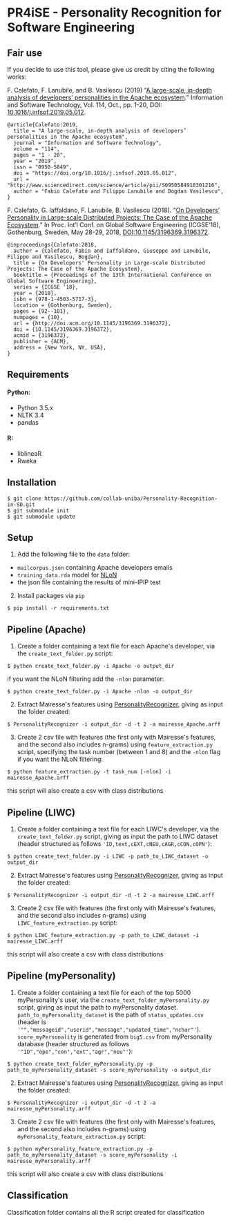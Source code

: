 # PR4iSE - Personality Recognition for Software Engineering

## Fair use

If you decide to use this tool, please give us credit by citing the following works:

F. Calefato, F. Lanubile, and B. Vasilescu (2019) “[A large-scale, in-depth analysis of developers’ personalities in the Apache ecosystem](https://arxiv.org/abs/1905.13062).” Information and Software Technology, Vol. 114, Oct., pp. 1-20, DOI: [10.1016/j.infsof.2019.05.012](https://doi.org/10.1016/j.infsof.2019.05.012).

```
@article{Calefato:2019,
  title = "A large-scale, in-depth analysis of developers’ personalities in the Apache ecosystem",
  journal = "Information and Software Technology",
  volume = "114",
  pages = "1 - 20",
  year = "2019",
  issn = "0950-5849",
  doi = "https://doi.org/10.1016/j.infsof.2019.05.012",
  url = "http://www.sciencedirect.com/science/article/pii/S0950584918301216",
  author = "Fabio Calefato and Filippo Lanubile and Bogdan Vasilescu",
}
```

F. Calefato, G. Iaffaldano, F. Lanubile, B. Vasilescu (2018). “[On Developers’ Personality in Large-scale Distributed Projects: The Case of the Apache Ecosystem](https://arxiv.org/pdf/1803.01126).” In Proc. Int’l Conf. on Global Software Engineering (ICGSE’18), Gothenburg, Sweden, May 28-29, 2018, [DOI:10.1145/3196369.3196372](https://doi.org/10.1145/3196369.3196372).

```
@inproceedings{Calefato:2018,
  author = {Calefato, Fabio and Iaffaldano, Giuseppe and Lanubile, Filippo and Vasilescu, Bogdan},
  title = {On Developers' Personality in Large-scale Distributed Projects: The Case of the Apache Ecosystem},
  booktitle = {Proceedings of the 13th International Conference on Global Software Engineering},
  series = {ICGSE '18},
  year = {2018},
  isbn = {978-1-4503-5717-3},
  location = {Gothenburg, Sweden},
  pages = {92--101},
  numpages = {10},
  url = {http://doi.acm.org/10.1145/3196369.3196372},
  doi = {10.1145/3196369.3196372},
  acmid = {3196372},
  publisher = {ACM},
  address = {New York, NY, USA},
}
```

## Requirements

#### Python:
* Python 3.5.x
* NLTK 3.4
* pandas

#### R:
* liblineaR
* Rweka

## Installation
```
$ git clone https://github.com/collab-uniba/Personality-Recognition-in-SD.git
$ git submodule init
$ git submodule update
```

## Setup

1. Add the following file to the `data` folder:
  * `mailcorpus.json` containing Apache developers emails
  * `training_data.rda` model for [NLoN](https://github.com/M3SOulu/NLoN)
  * the json file containing the results of mini-IPIP test

2. Install packages via `pip`
```
$ pip install -r requirements.txt
```

## Pipeline (Apache)

1. Create a folder containing a text file for each Apache's developer, via the ```create_text_folder.py``` script:
```
$ python create_text_folder.py -i Apache -o output_dir
```
if you want the NLoN filtering add the ```-nlon``` parameter:
```
$ python create_text_folder.py -i Apache -nlon -o output_dir
```

2. Extract Mairesse's features using [PersonalityRecognizer](http://farm2.user.srcf.net/research/personality/recognizer), giving as input the folder created:
```
$ PersonalityRecognizer -i output_dir -d -t 2 -a mairesse_Apache.arff
```

3. Create 2 csv file with features (the first only with Mairesse's features, and the second also includes n-grams) using ```feature_extraction.py``` script, specifying the task number (between 1 and 8) and the ```-nlon``` flag if you want the NLoN filtering:
```
$ python feature_extraction.py -t task_num [-nlon] -i mairesse_Apache.arff
```
this script will also create a csv with class distributions

## Pipeline (LIWC)

1. Create a folder containing a text file for each LIWC's developer, via the ```create_text_folder.py``` script, giving as input the path to LIWC dataset (header structured as follows ```'ID,text,cEXT,cNEU,cAGR,cCON,cOPN'```):
```
$ python create_text_folder.py -i LIWC -p path_to_LIWC_dataset -o output_dir
```

2. Extract Mairesse's features using [PersonalityRecognizer](http://farm2.user.srcf.net/research/personality/recognizer), giving as input the folder created:
```
$ PersonalityRecognizer -i output_dir -d -t 2 -a mairesse_LIWC.arff
```

3. Create 2 csv file with features (the first only with Mairesse's features, and the second also includes n-grams) using ```LIWC_feature_extraction.py``` script:
```
$ python LIWC_feature_extraction.py -p path_to_LIWC_dataset -i mairesse_LIWC.arff
```
this script will also create a csv with class distributions

## Pipeline (myPersonality)

1. Create a folder containing a text file for each of the top 5000 myPersonality's user, via the ```create_text_folder_myPersonality.py``` script, giving as input the path to myPersonality dataset. ```path_to_myPersonality_dataset``` is the path of ```status_updates.csv``` (header is ```'"","messageid","userid","message","updated_time","nchar"'```). ```score_myPersonality``` is generated from ```big5.csv``` from myPersonality database (header structured as follows ```'"ID","ope","con","ext","agr","neu"'```):
```
$ python create_text_folder_myPersonality.py -p path_to_myPersonality_dataset -s score_myPersonality -o output_dir
```

2. Extract Mairesse's features using [PersonalityRecognizer](http://farm2.user.srcf.net/research/personality/recognizer), giving as input the folder created:
```
$ PersonalityRecognizer -i output_dir -d -t 2 -a mairesse_myPersonality.arff
```

3. Create 2 csv file with features (the first only with Mairesse's features, and the second also includes n-grams) using ```myPersonality_feature_extraction.py``` script:
```
$ python myPersonality_feature_extraction.py -p path_to_myPersonality_dataset -s score_myPersonality -i mairesse_myPersonality.arff
```
this script will also create a csv with class distributions

## Classification

Classification folder contains all the R script created for classification
